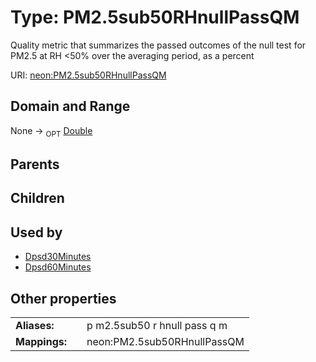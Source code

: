 
# Type: PM2.5sub50RHnullPassQM


Quality metric that summarizes the passed outcomes of the null test for PM2.5 at RH <50% over the averaging period, as a percent

URI: [neon:PM2.5sub50RHnullPassQM](https://data.neonscience.org/PM2.5sub50RHnullPassQM)


## Domain and Range

None ->  <sub>OPT</sub> [Double](types/Double.md)

## Parents


## Children


## Used by

 * [Dpsd30Minutes](Dpsd30Minutes.md)
 * [Dpsd60Minutes](Dpsd60Minutes.md)

## Other properties

|  |  |  |
| --- | --- | --- |
| **Aliases:** | | p m2.5sub50 r hnull pass q m |
| **Mappings:** | | neon:PM2.5sub50RHnullPassQM |

